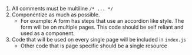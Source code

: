 1. All comments must be multiline `/* ... */`
2. Componentize as much as possible.
    - For example: A form has steps that use an accordion like style. The form will be on multiple pages. This code should be self reliant and used as a component.
3. Code that will be used on every single page will be included in `index.js`
    - Other code that is page specific should be a single resource
